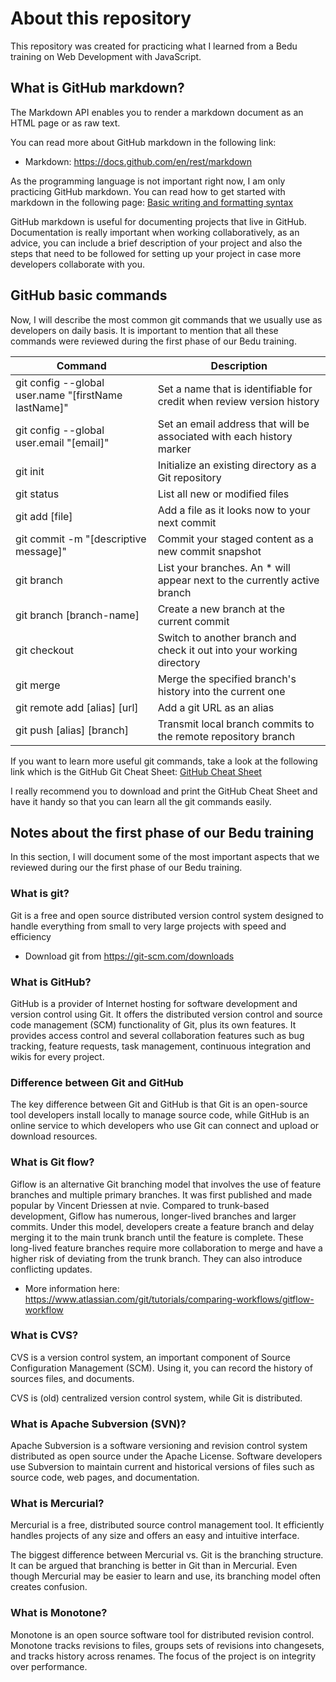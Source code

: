 # About this repository
This repository was created for practicing what I learned from a Bedu training on Web Development with JavaScript.

<!-- This is my first commit -->
## What is GitHub markdown?
The Markdown API enables you to render a markdown document as an HTML page or as raw text.

You can read more about GitHub markdown in the following link:
- Markdown: https://docs.github.com/en/rest/markdown

As the programming language is not important right now, I am only practicing GitHub markdown. You can read how to get started with markdown in the following page: [Basic writing and formatting syntax](https://docs.github.com/en/get-started/writing-on-github/getting-started-with-writing-and-formatting-on-github/basic-writing-and-formatting-syntax)

GitHub markdown is useful for documenting projects that live in GitHub. Documentation is really important when working collaboratively, as an advice, you can include a brief description of your project and also the steps that need to be followed for setting up your project in case more developers collaborate with you.

<!-- This is my second commit -->
## GitHub basic commands
Now, I will describe the most common git commands that we usually use as developers on daily basis. It is important to mention that all these commands were reviewed during the first phase of our Bedu training.

| Command | Description |
| --- | --- |
| git config --global user.name "[firstName lastName]" | Set a name that is identifiable for credit when review version history |
| git config --global user.email "[email]" | Set an email address that will be associated with each history marker | 
| git init | Initialize an existing directory as a Git repository |
| git status | List all new or modified files |
| git add [file] | Add a file as it looks now to your next commit |
| git commit -m "[descriptive message]"| Commit your staged content as a new commit snapshot |
| git branch | List your branches. An * will appear next to the currently active branch |
| git branch [branch-name] | Create a new branch at the current commit |
| git checkout | Switch to another branch and check it out into your working directory |
| git merge | Merge the specified branch's history into the current one |
| git remote add [alias] [url] | Add a git URL as an alias |
| git push [alias] [branch] | Transmit local branch commits to the remote repository branch |

If you want to learn more useful git commands, take a look at the following link which is the GitHub Git Cheat Sheet: [GitHub Cheat Sheet](https://education.github.com/git-cheat-sheet-education.pdf)

I really recommend you to download and print the GitHub Cheat Sheet and have it handy so that you can learn all the git commands easily.

<!-- This is my third commit -->
## Notes about the first phase of our Bedu training
In this section, I will document some of the most important aspects that we reviewed during our the first phase of our Bedu training.

### What is git?
 Git is a free and open source distributed version control system designed to handle everything from small to very large projects with speed and efficiency

 - Download git from https://git-scm.com/downloads

 ### What is GitHub?
GitHub is a provider of Internet hosting for software development and version control using Git. It offers the distributed version control and source code management (SCM) functionality of Git, plus its own features. It provides access control and several collaboration features such as bug tracking, feature requests, task management, continuous integration and wikis for every project.

### Difference between Git and GitHub
The key difference between Git and GitHub is that Git is an open-source tool developers install locally to manage source code, while GitHub is an online service to which developers who use Git can connect and upload or download resources.

### What is Git flow?
Giflow is an alternative Git branching model that involves the use of feature branches and multiple primary branches. It was first published and made popular by Vincent Driessen at nvie. Compared to trunk-based development, Giflow has numerous, longer-lived branches and larger commits. Under this model, developers create a feature branch and delay merging it to the main trunk branch until the feature is complete. These long-lived feature branches require more collaboration to merge and have a higher risk of deviating from the trunk branch. They can also introduce conflicting updates.

- More information here: https://www.atlassian.com/git/tutorials/comparing-workflows/gitflow-workflow

### What is CVS?
CVS is a version control system, an important component of Source Configuration Management (SCM). Using it, you can record the history of sources files, and documents.

 CVS is (old) centralized version control system, while Git is distributed.

 ### What is Apache Subversion (SVN)?
 Apache Subversion is a software versioning and revision control system distributed as open source under the Apache License. Software developers use Subversion to maintain current and historical versions of files such as source code, web pages, and documentation.

 ### What is Mercurial?
 Mercurial is a free, distributed source control management tool. It efficiently handles projects of any size and offers an easy and intuitive interface.

 The biggest difference between Mercurial vs. Git is the branching structure. It can be argued that branching is better in Git than in Mercurial. Even though Mercurial may be easier to learn and use, its branching model often creates confusion.

 ### What is Monotone?
 Monotone is an open source software tool for distributed revision control. Monotone tracks revisions to files, groups sets of revisions into changesets, and tracks history across renames. The focus of the project is on integrity over performance.

 